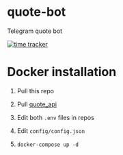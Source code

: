 # quote-bot
Telegram quote bot

[![time tracker](https://wakatime.com/badge/github/LyoSU/quote-bot.svg)](https://wakatime.com/badge/github/LyoSU/quote-bot)


# Docker installation
1) Pull this repo

2) Pull [quote_api](https://github.com/CielNeko/quote-api)

3) Edit both `.env` files in repos

4) Edit `config/config.json`

6) `docker-compose up -d`
